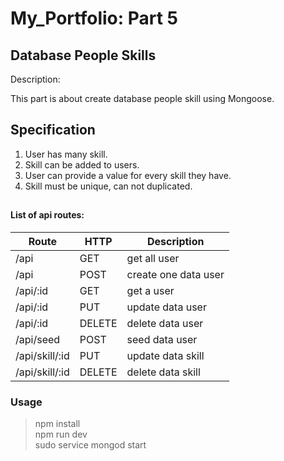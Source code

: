 # My_Portfolio: Part 5
## Database People Skills


Description:

This part is about create database people skill using Mongoose.

## Specification

1. User has many skill.
2. Skill can be added to users.
3. User can provide a value for every skill they have.
4. Skill must be unique, can not duplicated.

##

#### List of api routes:

**Route**            |    **HTTP**   | **Description**
---------------------|---------------|------------------------
/api                 | GET           | get all user
/api                 | POST          | create one data user
/api/:id             | GET           | get a user
/api/:id             | PUT           | update data user
/api/:id             | DELETE        | delete data user
/api/seed            | POST          | seed data user
/api/skill/:id       | PUT           | update data skill
/api/skill/:id       | DELETE        | delete data skill


### **Usage**

> npm install <br>
> npm run dev <br>
> sudo service mongod start
